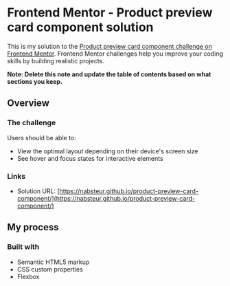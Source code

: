 # Frontend Mentor - Product preview card component solution

This is my solution to the [Product preview card component challenge on Frontend Mentor](https://www.frontendmentor.io/challenges/product-preview-card-component-GO7UmttRfa). Frontend Mentor challenges help you improve your coding skills by building realistic projects. 

**Note: Delete this note and update the table of contents based on what sections you keep.**

## Overview

### The challenge

Users should be able to:

- View the optimal layout depending on their device's screen size
- See hover and focus states for interactive elements

### Links

- Solution URL: [https://nabsteur.github.io/product-preview-card-component/](https://nabsteur.github.io/product-preview-card-component/)

## My process

### Built with

- Semantic HTML5 markup
- CSS custom properties
- Flexbox